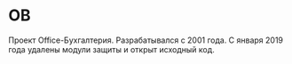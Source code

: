 # OB
Проект Office-Бухгалтерия. Разрабатывался с 2001 года. С января 2019 года удалены модули защиты и открыт исходный код.
